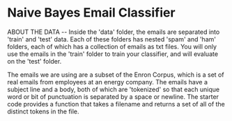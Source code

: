 # Naive Bayes Email Classifier

ABOUT THE DATA --
 Inside the 'data' folder, the emails are separated into 'train' 
and 'test' data. Each of these folders has nested 'spam' and 'ham'
folders, each of which has a collection of emails as txt files.
You will only use the emails in the 'train' folder to train your 
classifier, and will evaluate on the 'test' folder.
        
The emails we are using are a subset of the Enron Corpus,
which is a set of real emails from employees at an energy
company. The emails have a subject line and a body, both of
which are 'tokenized' so that each unique word or bit of
punctuation is separated by a space or newline. The starter
code provides a function that takes a filename and returns a
set of all of the distinct tokens in the file.
